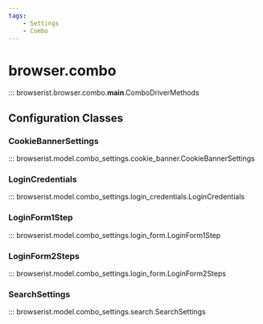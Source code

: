 ```yaml
---
tags:
    - Settings
    - Combo
---
```


# browser.combo

::: browserist.browser.combo.__main__.ComboDriverMethods

## Configuration Classes

### CookieBannerSettings

::: browserist.model.combo_settings.cookie_banner.CookieBannerSettings

### LoginCredentials

::: browserist.model.combo_settings.login_credentials.LoginCredentials

### LoginForm1Step

::: browserist.model.combo_settings.login_form.LoginForm1Step

### LoginForm2Steps

::: browserist.model.combo_settings.login_form.LoginForm2Steps

### SearchSettings

::: browserist.model.combo_settings.search.SearchSettings
